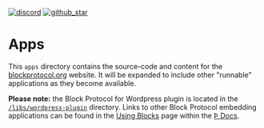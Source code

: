 [blockprotocol.org]: https://blockprotocol.org/?utm_medium=organic&utm_source=github_readme_blockprotocol-repo_apps
[discord]: https://blockprotocol.org/discord?utm_medium=organic&utm_source=github_readme_blockprotocol-repo_apps
[github_star]: https://github.com/blockprotocol/blockprotocol/tree/main/libs#
[using blocks]: https://blockprotocol.org/docs?utm_medium=organic&utm_source=github_readme_blockprotocol-repo_apps
[Þ docs]: https://blockprotocol.org/docs/using-blocks?utm_medium=organic&utm_source=github_readme_blockprotocol-repo_apps
[`/libs/wordpress-plugin`]: /libs/wordpress-plugin

[![discord](https://img.shields.io/discord/1050770647564943402)][discord] [![github_star](https://img.shields.io/github/stars/blockprotocol/blockprotocol?label=Star%20on%20GitHub&style=social)][github_star]

# Apps

This `apps` directory contains the source-code and content for the [blockprotocol.org] website. It will be expanded to include other "runnable" applications as they become available.

**Please note:** the Block Protocol for Wordpress plugin is located in the [`/libs/wordpress-plugin`] directory. Links to other Block Protocol embedding applications can be found in the [Using Blocks] page within the [Þ Docs].
